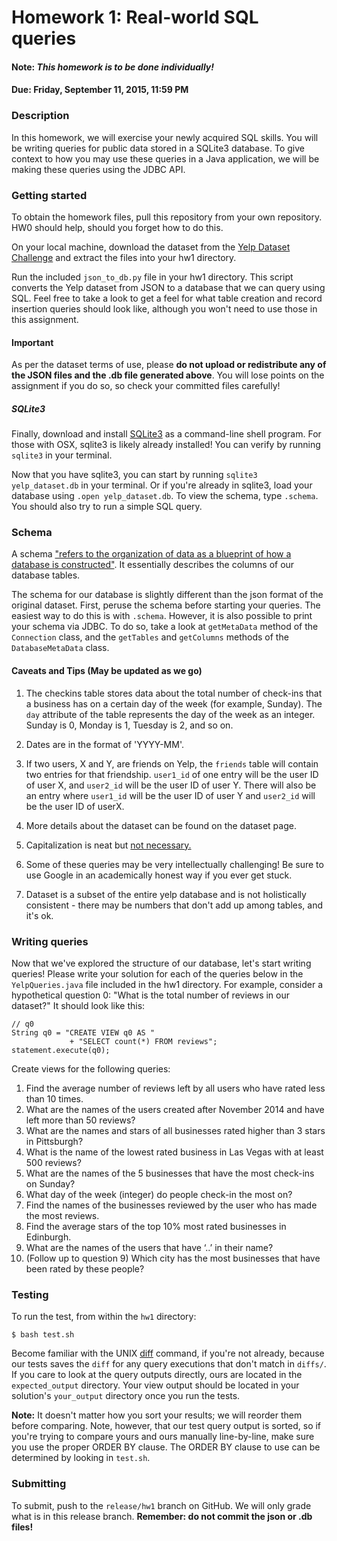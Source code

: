 # Homework 1: Real-world SQL queries
#### Note: *This homework is to be done individually!*
#### Due: Friday, September 11, 2015, 11:59 PM

### Description

In this homework, we will exercise your newly acquired SQL skills. You will be writing queries for public data stored in a SQLite3 database. To give context to how you may use these queries in a Java application, we will be making these queries using the JDBC API.

### Getting started
To obtain the homework files, pull this repository from your own repository. HW0 should help, should you forget how to do this.

On your local machine, download the dataset from the [Yelp Dataset Challenge](http://www.yelp.com/dataset_challenge) and extract the files into your hw1 directory. 

Run the included `json_to_db.py` file in your hw1 directory. This script converts the Yelp dataset from JSON to a database that we can query using SQL. Feel free to take a look to get a feel for what table creation and record insertion queries should look like, although you won't need to use those in this assignment.

#### Important
As per the dataset terms of use, please **do not upload or redistribute any of the JSON files and the .db file generated above**. You will lose points on the assignment if you do so, so check your committed files carefully! 

##### SQLite3
Finally, download and install [SQLite3](https://www.sqlite.org/download.html) as a command-line shell program. For those with OSX, sqlite3 is likely already installed! You can verify by running `sqlite3` in your terminal. 

Now that you have sqlite3, you can start by running `sqlite3 yelp_dataset.db` in your terminal. Or if you're already in sqlite3,
load your database using `.open yelp_dataset.db`. To view the schema, type `.schema`. You should also try to run a simple SQL query.

### Schema
A schema ["refers to the organization of data as a blueprint of how a database is constructed"](https://en.wikipedia.org/wiki/Database_schema). It essentially describes the columns of our database tables.

The schema for our database is slightly different than the json format of the original dataset. First, peruse the schema before starting your queries. The easiest way to do this is with `.schema`. However, it is also possible to print your schema via JDBC. To do so, take a look at `getMetaData` method of the `Connection` class, and the `getTables` and `getColumns` methods of the `DatabaseMetaData` class.  

#### Caveats and Tips (May be updated as we go)
1. The checkins table stores data about the total number of check-ins that a business has on a certain day of the week (for example, Sunday). The `day` attribute of the table represents the day of the week as an integer. Sunday is 0, Monday is 1, Tuesday is 2, and so on. 

1. Dates are in the format of 'YYYY-MM'.

1. If two users, X and Y, are friends on Yelp, the `friends` table will contain two entries for that friendship. `user1_id` of one entry will be the user ID of user X, and `user2_id` will be the user ID of user Y. There will also be an entry where `user1_id` will be the user ID of user Y and `user2_id` will be the user ID of userX.

1. More details about the dataset can be found on the dataset page.

1. Capitalization is neat but [not necessary.](http://stackoverflow.com/questions/292026/is-there-a-good-reason-to-use-upper-case-for-sql-keywords)

1. Some of these queries may be very intellectually challenging! Be sure to use Google in an academically honest way if you ever get stuck.

1. Dataset is a subset of the entire yelp database and is not holistically consistent - there may be numbers that don't add up among tables, and it's ok.

### Writing queries
Now that we've explored the structure of our database, let's start writing queries! Please write your solution for each of the queries below in the `YelpQueries.java` file included in the hw1 directory. 
For example, consider a hypothetical question 0: "What is the total number of reviews in our dataset?" It should look like this:

    // q0 
    String q0 = "CREATE VIEW q0 AS " 
                 + "SELECT count(*) FROM reviews";
    statement.execute(q0);

Create views for the following queries:

1. Find the average number of reviews left by all users who have rated less than 10 times.
2. What are the names of the users created after November 2014 and have left more than 50 reviews?
3. What are the names and stars of all businesses rated higher than 3 stars in Pittsburgh?
4. What is the name of the lowest rated business in Las Vegas with at least 500 reviews?
5. What are the names of the 5 businesses that have the most check-ins on Sunday?
6. What day of the week (integer) do people check-in the most on?
7. Find the names of the businesses reviewed by the user who has made the most reviews.
8. Find the average stars of the top 10% most rated businesses in Edinburgh.
9. What are the names of the users that have ‘..’ in their name?
10. (Follow up to question 9) Which city has the most businesses that have been rated by these people?


### Testing
To run the test, from within the `hw1` directory:

	$ bash test.sh
	
Become familiar with the UNIX [diff](http://en.wikipedia.org/wiki/Diff) command, if you're not already, because our tests saves the `diff` for any query executions that don't match in `diffs/`.  If you care to look at the query outputs directly, ours are located in the `expected_output` directory. Your view output should be located in your solution's `your_output` directory once you run the tests.

**Note:** It doesn't matter how you sort your results; we will reorder them before comparing. Note, however, that our test query output is sorted, so if you're trying to compare yours and ours manually line-by-line, make sure you use the proper ORDER BY clause. The ORDER BY clause to use can be determined by looking in `test.sh`. 

### Submitting
To submit, push to the `release/hw1` branch on GitHub. We will only grade what is in this release branch. **Remember: do not commit the json or .db files!**

